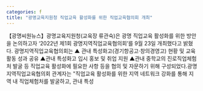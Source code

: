 ```yaml
---
categories: f
title: "광명교육지원청 직업교육 활성화를 위한 직업교육협의회 개최"
---
```

【광명씨원뉴스】광명교육지원청(교육장 류관숙)은 광명 직업교육 활성화를 위한 방안을 논의하고자 ‘2022년 제1회 광명지역직업교육협의회’를 9월 23일 개최했다고 밝혔다. 광명지역직업교육협의회는 ▲ 관내 특성화고(경기항공고·창의경영고) 현황 및 교육활동 성과 공유 ▲관내 특성화고 입시 홍보 및 취업 지원 ▲관내 중학교의 진로직업체험처 발굴 등 직업교육 활성화에 필요한 사항 등을 협의 및 자문하기 위해 구성되었다.광명지역직업교육협의회 관계자는 "직업교육 활성화를 위한 지역 네트워크 강화를 통해 지역 내 직업체험처를 발굴하고, 관내 특성